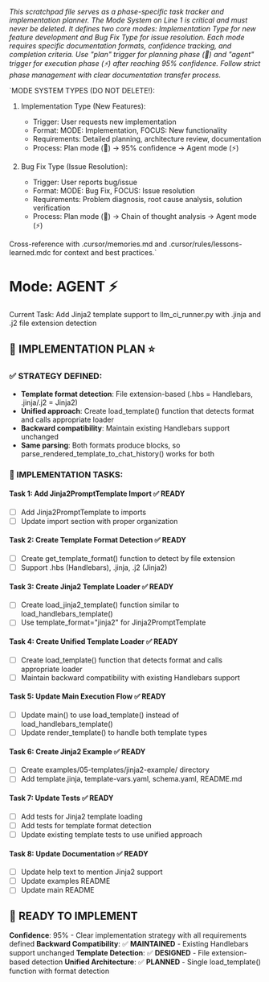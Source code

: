 *This scratchpad file serves as a phase-specific task tracker and implementation planner. The Mode System on Line 1 is critical and must never be deleted. It defines two core modes: Implementation Type for new feature development and Bug Fix Type for issue resolution. Each mode requires specific documentation formats, confidence tracking, and completion criteria. Use "plan" trigger for planning phase (🎯) and "agent" trigger for execution phase (⚡) after reaching 95% confidence. Follow strict phase management with clear documentation transfer process.*

`MODE SYSTEM TYPES (DO NOT DELETE!):
1. Implementation Type (New Features):
   - Trigger: User requests new implementation
   - Format: MODE: Implementation, FOCUS: New functionality
   - Requirements: Detailed planning, architecture review, documentation
   - Process: Plan mode (🎯) → 95% confidence → Agent mode (⚡)

2. Bug Fix Type (Issue Resolution):
   - Trigger: User reports bug/issue
   - Format: MODE: Bug Fix, FOCUS: Issue resolution
   - Requirements: Problem diagnosis, root cause analysis, solution verification
   - Process: Plan mode (🎯) → Chain of thought analysis → Agent mode (⚡)

Cross-reference with .cursor/memories.md and .cursor/rules/lessons-learned.mdc for context and best practices.`

# Mode: AGENT ⚡

Current Task: Add Jinja2 template support to llm_ci_runner.py with .jinja and .j2 file extension detection

## 🎯 **IMPLEMENTATION PLAN** ⭐

### **✅ STRATEGY DEFINED:**
- **Template format detection**: File extension-based (.hbs = Handlebars, .jinja/.j2 = Jinja2)
- **Unified approach**: Create load_template() function that detects format and calls appropriate loader
- **Backward compatibility**: Maintain existing Handlebars support unchanged
- **Same parsing**: Both formats produce <message> blocks, so parse_rendered_template_to_chat_history() works for both

### **🔧 IMPLEMENTATION TASKS:**

#### **Task 1**: Add Jinja2PromptTemplate Import ✅ **READY**
- [ ] Add Jinja2PromptTemplate to imports
- [ ] Update import section with proper organization

#### **Task 2**: Create Template Format Detection ✅ **READY**
- [ ] Create get_template_format() function to detect by file extension
- [ ] Support .hbs (Handlebars), .jinja, .j2 (Jinja2)

#### **Task 3**: Create Jinja2 Template Loader ✅ **READY**
- [ ] Create load_jinja2_template() function similar to load_handlebars_template()
- [ ] Use template_format="jinja2" for Jinja2PromptTemplate

#### **Task 4**: Create Unified Template Loader ✅ **READY**
- [ ] Create load_template() function that detects format and calls appropriate loader
- [ ] Maintain backward compatibility with existing Handlebars support

#### **Task 5**: Update Main Execution Flow ✅ **READY**
- [ ] Update main() to use load_template() instead of load_handlebars_template()
- [ ] Update render_template() to handle both template types

#### **Task 6**: Create Jinja2 Example ✅ **READY**
- [ ] Create examples/05-templates/jinja2-example/ directory
- [ ] Add template.jinja, template-vars.yaml, schema.yaml, README.md

#### **Task 7**: Update Tests ✅ **READY**
- [ ] Add tests for Jinja2 template loading
- [ ] Add tests for template format detection
- [ ] Update existing template tests to use unified approach

#### **Task 8**: Update Documentation ✅ **READY**
- [ ] Update help text to mention Jinja2 support
- [ ] Update examples README
- [ ] Update main README

## 🚀 **READY TO IMPLEMENT**

**Confidence**: 95% - Clear implementation strategy with all requirements defined
**Backward Compatibility**: ✅ **MAINTAINED** - Existing Handlebars support unchanged
**Template Detection**: ✅ **DESIGNED** - File extension-based detection
**Unified Architecture**: ✅ **PLANNED** - Single load_template() function with format detection
